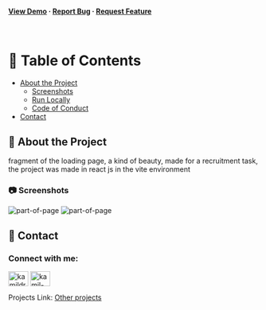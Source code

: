 <h4>
    <a href="https://keune-project.netlify.app/">View Demo</a>
  <span> · </span>
    <a href="https://github.com/Kamil-Drozdz/recruitment-project/issues">Report Bug</a>
  <span> · </span>
    <a href="https://github.com/Kamil-Drozdz/recruitment-project/issues">Request Feature</a>
  </h4>
</div>

<br />

<!-- Table of Contents -->
# :notebook_with_decorative_cover: Table of Contents

- [About the Project](#star2-about-the-project)
  * [Screenshots](#camera-screenshots)
  * [Run Locally](#running-run-locally)
  * [Code of Conduct](#scroll-code-of-conduct)
- [Contact](#handshake-contact)


  

<!-- About the Project -->
## :star2: About the Project
fragment of the loading page, a kind of beauty, made for a recruitment task,
the project was made in react js in the vite environment

<!-- Screenshots -->
### :camera: Screenshots

![part-of-page](https://user-images.githubusercontent.com/108432936/213138254-a8b61d7c-8765-4c35-9a10-77a3a4a2ab64.png)
![part-of-page](https://user-images.githubusercontent.com/108432936/213138509-189db796-f48d-4df9-adad-230b80c8d7dd.png)


<!-- Contact -->
## :handshake: Contact

<h3 align="left">Connect with me:</h3>
<p align="left">
 <a href="https://kamildrozdz.pl" target="blank"><img align="center" src="https://raw.githubusercontent.com/rahuldkjain/github-profile-readme-generator/master/src/images/icons/Social/kaggle.svg" alt="kamildrozdz.pl" height="30" width="40" /></a>
<a href="https://linkedin.com/in/kamil-dróżdż-919595198/" target="blank"><img align="center" src="https://raw.githubusercontent.com/rahuldkjain/github-profile-readme-generator/master/src/images/icons/Social/linked-in-alt.svg" alt="kamil-dróżdż-919595198/" height="30" width="40" /></a>
</p>

Projects Link: [Other projects](https://github.com/Kamil-Drozdz?tab=repositories)
